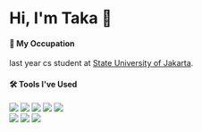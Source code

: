 # Hi, I'm Taka 👋

#### 📖 **My Occupation**
last year cs student at [State University of Jakarta](https://unj.ac.id).

#### 🛠️ **Tools I've Used**
![](http://img.shields.io/badge/-Go-white?logo=go&style=flat&logoColor=white&color=00ADD8)
![](http://img.shields.io/badge/-Rust-white?logo=rust&style=flat&logoColor=white&color=000000)
![](http://img.shields.io/badge/-JavaScript-white?logo=javascript&style=flat&logoColor=black&color=F7DF1E)
![](http://img.shields.io/badge/-Python-white?logo=pythont&style=flat&logoColor=white&color=3178C6)
![](http://img.shields.io/badge/-TypeScript-white?logo=typescript&style=flat&logoColor=white&color=3178C6)<br>
![](http://img.shields.io/badge/-Docker-white?logo=docker&style=flat&logoColor=white&color=2496ED)
![](http://img.shields.io/badge/-Kubernetes-white?logo=kubernetes&style=flat&logoColor=black&color=F7DF1E)
![](https://img.shields.io/badge/GoogleCloud-%234285F4.svg?style=flat&logo=google-cloud&logoColor=white)

